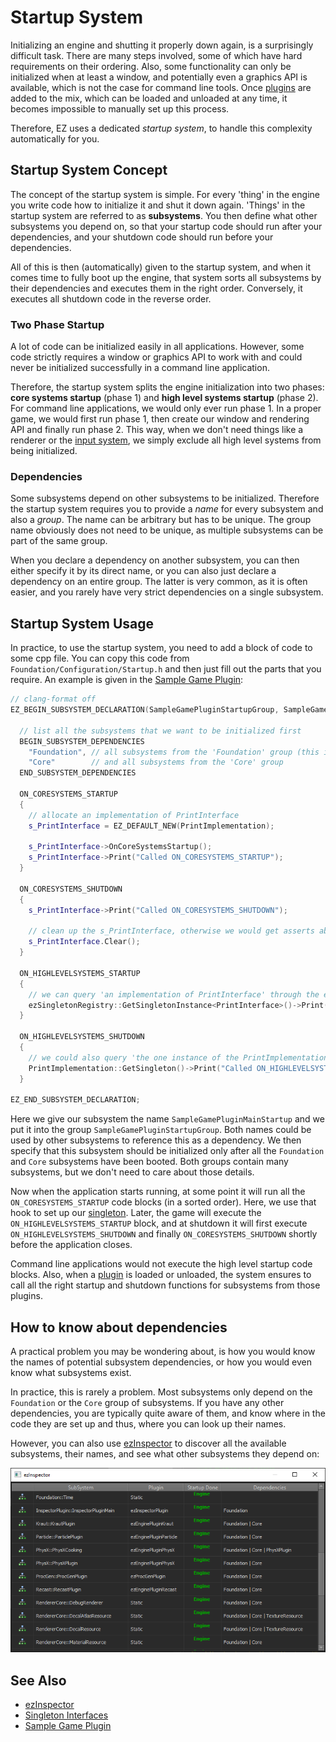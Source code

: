 # Startup System

Initializing an engine and shutting it properly down again, is a surprisingly difficult task. There are many steps involved, some of which have hard requirements on their ordering. Also, some functionality can only be initialized when at least a window, and potentially even a graphics API is available, which is not the case for command line tools. Once [plugins](../../custom-code/cpp/engine-plugins.md) are added to the mix, which can be loaded and unloaded at any time, it becomes impossible to manually set up this process.

Therefore, EZ uses a dedicated *startup system*, to handle this complexity automatically for you.

## Startup System Concept

The concept of the startup system is simple. For every 'thing' in the engine you write code how to initialize it and shut it down again. 'Things' in the startup system are referred to as **subsystems**. You then define what other subsystems you depend on, so that your startup code should run after your dependencies, and your shutdown code should run before your dependencies.

All of this is then (automatically) given to the startup system, and when it comes time to fully boot up the engine, that system sorts all subsystems by their dependencies and executes them in the right order. Conversely, it executes all shutdown code in the reverse order.

### Two Phase Startup

A lot of code can be initialized easily in all applications. However, some code strictly requires a window or graphics API to work with and could never be initialized successfully in a command line application.

Therefore, the startup system splits the engine initialization into two phases: **core systems startup** (phase 1) and **high level systems startup** (phase 2).
For command line applications, we would only ever run phase 1. In a proper game, we would first run phase 1, then create our window and rendering API and finally run phase 2. This way, when we don't need things like a renderer or the [input system](../../input/input-overview.md), we simply exclude all high level systems from being initialized.

### Dependencies

Some subsystems depend on other subsystems to be initialized. Therefore the startup system requires you to provide a *name* for every subsystem and also a *group*. The name can be arbitrary but has to be unique. The group name obviously does not need to be unique, as multiple subsystems can be part of the same group.

When you declare a dependency on another subsystem, you can then either specify it by its direct name, or you can also just declare a dependency on an entire group. The latter is very common, as it is often easier, and you rarely have very strict dependencies on a single subsystem.

## Startup System Usage

In practice, to use the startup system, you need to add a block of code to some cpp file. You can copy this code from `Foundation/Configuration/Startup.h` and then just fill out the parts that you require. An example is given in the [Sample Game Plugin](../../../samples/sample-game-plugin.md):

<!-- BEGIN-DOCS-CODE-SNIPPET: startup-block -->
```cpp
// clang-format off
EZ_BEGIN_SUBSYSTEM_DECLARATION(SampleGamePluginStartupGroup, SampleGamePluginMainStartup)

  // list all the subsystems that we want to be initialized first
  BEGIN_SUBSYSTEM_DEPENDENCIES
    "Foundation", // all subsystems from the 'Foundation' group (this is redundant, because `Core` already depends on `Foundation`)
    "Core"        // and all subsystems from the 'Core' group
  END_SUBSYSTEM_DEPENDENCIES

  ON_CORESYSTEMS_STARTUP
  {
    // allocate an implementation of PrintInterface
    s_PrintInterface = EZ_DEFAULT_NEW(PrintImplementation);

    s_PrintInterface->OnCoreSystemsStartup();
    s_PrintInterface->Print("Called ON_CORESYSTEMS_STARTUP");
  }

  ON_CORESYSTEMS_SHUTDOWN
  {
    s_PrintInterface->Print("Called ON_CORESYSTEMS_SHUTDOWN");

    // clean up the s_PrintInterface, otherwise we would get asserts about memory leaks at shutdown
    s_PrintInterface.Clear();
  }

  ON_HIGHLEVELSYSTEMS_STARTUP
  {
    // we can query 'an implementation of PrintInterface' through the ezSingletonRegistry
    ezSingletonRegistry::GetSingletonInstance<PrintInterface>()->Print("Called ON_HIGHLEVELSYSTEMS_STARTUP");
  }

  ON_HIGHLEVELSYSTEMS_SHUTDOWN
  {
    // we could also query 'the one instance of the PrintImplementation singleton'
    PrintImplementation::GetSingleton()->Print("Called ON_HIGHLEVELSYSTEMS_SHUTDOWN");
  }

EZ_END_SUBSYSTEM_DECLARATION;
```
<!-- END-DOCS-CODE-SNIPPET -->

Here we give our subsystem the name `SampleGamePluginMainStartup` and we put it into the group `SampleGamePluginStartupGroup`. Both names could be used by other subsystems to reference this as a dependency. We then specify that this subsystem should be initialized only after all the `Foundation` and `Core` subsystems have been booted. Both groups contain many subsystems, but we don't need to care about those details.

Now when the application starts running, at some point it will run all the `ON_CORESYSTEMS_STARTUP` code blocks (in a sorted order). Here, we use that hook to set up our [singleton](interfaces.md). Later, the game will execute the `ON_HIGHLEVELSYSTEMS_STARTUP` block, and at shutdown it will first execute `ON_HIGHLEVELSYSTEMS_SHUTDOWN` and finally `ON_CORESYSTEMS_SHUTDOWN` shortly before the application closes.

Command line applications would not execute the high level startup code blocks. Also, when a [plugin](../../custom-code/cpp/engine-plugins.md) is loaded or unloaded, the system ensures to call all the right startup and shutdown functions for subsystems from those plugins.

## How to know about dependencies

A practical problem you may be wondering about, is how you would know the names of potential subsystem dependencies, or how you would even know what subsystems exist.

In practice, this is rarely a problem. Most subsystems only depend on the `Foundation` or the `Core` group of subsystems. If you have any other dependencies, you are typically quite aware of them, and know where in the code they are set up and thus, where you can look up their names.

However, you can also use [ezInspector](../../tools/inspector.md) to discover all the available subsystems, their names, and see what other subsystems they depend on:

![Subsystems](media/inspector-subsystems.png)

## See Also


* [ezInspector](../../tools/inspector.md)
* [Singleton Interfaces](interfaces.md)
* [Sample Game Plugin](../../../samples/sample-game-plugin.md)
